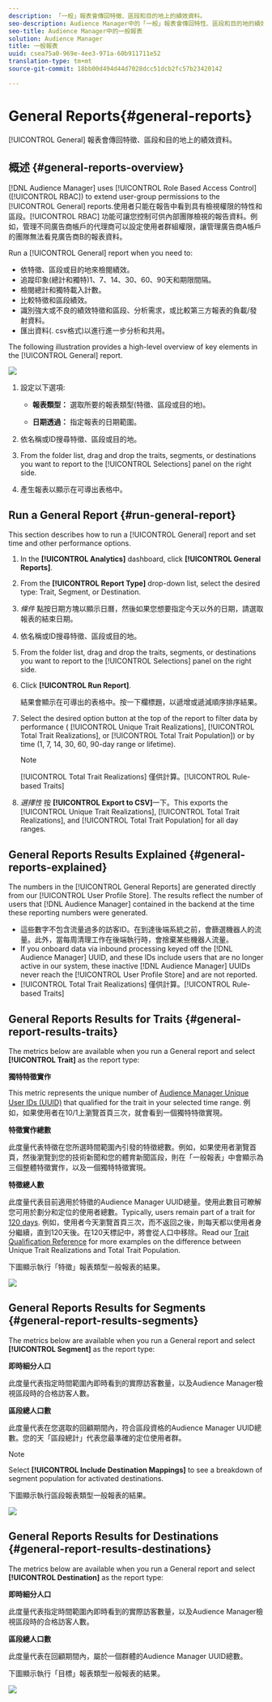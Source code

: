 ```yaml
---
description: 「一般」報表會傳回特徵、區段和目的地上的績效資料。
seo-description: Audience Manager中的「一般」報表會傳回特性、區段和目的地的績效資料。
seo-title: Audience Manager中的一般報表
solution: Audience Manager
title: 一般報表
uuid: csea75a0-969e-4ee3-971a-60b911711e52
translation-type: tm+mt
source-git-commit: 18bb00d494d44d7028dcc51dcb2fc57b23420142

---
```



# General Reports{#general-reports}

[!UICONTROL General] 報表會傳回特徵、區段和目的地上的績效資料。

## 概述 {#general-reports-overview}

<!-- 

c_general_reports.xml

 -->

[!DNL Audience Manager] uses [!UICONTROL Role Based Access Control] ([!UICONTROL RBAC]) to extend user-group permissions to the [!UICONTROL General] reports.使用者只能在報告中看到具有檢視權限的特性和區段。[!UICONTROL RBAC] 功能可讓您控制可供內部團隊檢視的報告資料。例如，管理不同廣告商帳戶的代理商可以設定使用者群組權限，讓管理廣告商A帳戶的團隊無法看見廣告商B的報表資料。

Run a [!UICONTROL General] report when you need to:

* 依特徵、區段或目的地來檢閱績效。
* 追蹤印象(總計和獨特)1、7、14、30、60、90天和期限間隔。
* 檢閱總計和獨特載入計數。
* 比較特徵和區段績效。
* 識別強大或不良的績效特徵和區段、分析需求，或比較第三方報表的負載/發射資料。
* 匯出資料(. csv格式)以進行進一步分析和共用。

The following illustration provides a high-level overview of key elements in the [!UICONTROL General] report.

![](assets/general_reports.png)

1. 設定以下選項: 

   * **報表類型：** 選取所要的報表類型(特徵、區段或目的地)。

   * **日期透過：** 指定報表的日期範圍。

2. 依名稱或ID搜尋特徵、區段或目的地。
3. From the folder list, drag and drop the traits, segments, or destinations you want to report to the [!UICONTROL Selections] panel on the right side.
4. 產生報表以顯示在可導出表格中。

## Run a General Report {#run-general-report}

This section describes how to run a [!UICONTROL General] report and set time and other performance options.

<!-- 

t_run_general_report.xml

 -->

1. In the **[!UICONTROL Analytics]** dashboard, click **[!UICONTROL General Reports]**.
1. From the **[!UICONTROL Report Type]** drop-down list, select the desired type: Trait, Segment, or Destination.
1. *條件* 點按日期方塊以顯示日曆，然後如果您想要指定今天以外的日期，請選取報表的結束日期。
1. 依名稱或ID搜尋特徵、區段或目的地。
1. From the folder list, drag and drop the traits, segments, or destinations you want to report to the [!UICONTROL Selections] panel on the right side.
1. Click **[!UICONTROL Run Report]**.

   結果會顯示在可導出的表格中。按一下欄標題，以遞增或遞減順序排序結果。
1. Select the desired option button at the top of the report to filter data by performance ( [!UICONTROL Unique Trait Realizations], [!UICONTROL Total Trait Realizations], or [!UICONTROL Total Trait Population]) or by time (1, 7, 14, 30, 60, 90-day range or lifetime).

   >[!NOTE]
   >
   >[!UICONTROL Total Trait Realizations] 僅供計算。[!UICONTROL Rule-based Traits]

1. *選擇性* 按 **[!UICONTROL Export to CSV]**&#x200B;一下。This exports the [!UICONTROL Unique Trait Realizations], [!UICONTROL Total Trait Realizations], and [!UICONTROL Total Trait Population] for all day ranges.

## General Reports Results Explained {#general-reports-explained}

The numbers in the [!UICONTROL General Reports] are generated directly from our [!UICONTROL User Profile Store]. The results reflect the number of users that [!DNL Audience Manager] contained in the backend at the time these reporting numbers were generated.

* 這些數字不包含流量過多的訪客ID。在到達後端系統之前，會篩選機器人的流量。此外，當每周清理工作在後端執行時，會捨棄某些機器人流量。
* If you onboard data via inbound processing keyed off the [!DNL Audience Manager] UUID, and these IDs include users that are no longer active in our system, these inactive [!DNL Audience Manager] UUIDs never reach the [!UICONTROL User Profile Store] and are not reported.
* [!UICONTROL Total Trait Realizations] 僅供計算。[!UICONTROL Rule-based Traits]

## General Reports Results for Traits {#general-report-results-traits}

The metrics below are available when you run a General report and select **[!UICONTROL Trait]** as the report type:

**獨特特徵實作**

This metric represents the unique number of [Audience Manager Unique User IDs (UUID)](../reference/ids-in-aam.md) that qualified for the trait in your selected time range. 例如，如果使用者在10/1上瀏覽首頁三次，就會看到一個獨特特徵實現。

**特徵實作總數**

此度量代表特徵在您所選時間範圍內引發的特徵總數。例如，如果使用者瀏覽首頁，然後瀏覽到您的技術新聞和您的體育新聞區段，則在「一般報表」中會顯示為三個整體特徵實作，以及一個獨特特徵實現。

**特徵總人數**

此度量代表目前適用於特徵的Audience Manager UUID總量。使用此數目可瞭解您可用於劃分和定位的使用者總數。Typically, users remain part of a trait for [120 days](../features/traits/create-onboarded-rule-based-traits.md#set-expiration-interval). 例如，使用者今天瀏覽首頁三次，而不返回之後，則每天都以使用者身分繼續，直到120天後。在120天標記中，將會從人口中移除。Read our [Trait Qualification Reference](../features/traits/trait-qualification-reference.md) for more examples on the difference between Unique Trait Realizations and Total Trait Population.

下圖顯示執行「特徵」報表類型一般報表的結果。

![](assets/general_reports_metrics.png)

## General Reports Results for Segments {#general-report-results-segments}

The metrics below are available when you run a General report and select **[!UICONTROL Segment]** as the report type:

**即時細分人口**

此度量代表指定時間範圍內即時看到的實際訪客數量，以及Audience Manager檢視區段時的合格訪客人數。

**區段總人口數**

此度量代表在您選取的回顧期間內，符合區段資格的Audience Manager UUID總數。您的天「區段總計」代表您最準確的定位使用者群。

>[!NOTE]
>
>Select **[!UICONTROL Include Destination Mappings]** to see a breakdown of segment population for activated destinations.

下圖顯示執行區段報表類型一般報表的結果。

![](assets/general_reports_segment_metrics.png)

## General Reports Results for Destinations {#general-report-results-destinations}

The metrics below are available when you run a General report and select **[!UICONTROL Destination]** as the report type:

**即時細分人口**

此度量代表指定時間範圍內即時看到的實際訪客數量，以及Audience Manager檢視區段時的合格訪客人數。

**區段總人口數**

此度量代表在回顧期間內，屬於一個群體的Audience Manager UUID總數。

下圖顯示執行「目標」報表類型一般報表的結果。

![](assets/general_reports_destinations.png)
